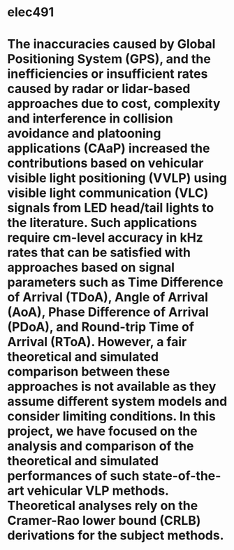 # elec491
# The inaccuracies caused by Global Positioning System (GPS), and the inefficiencies or insufficient rates caused by radar or lidar-based approaches due to cost, complexity and interference in collision avoidance and platooning applications (CAaP) increased the contributions based on vehicular visible light positioning (VVLP) using visible light communication (VLC) signals from LED head/tail lights to the literature. Such applications require cm-level accuracy in kHz rates that can be satisfied with approaches based on signal parameters such as Time Difference of Arrival (TDoA), Angle of Arrival (AoA), Phase Difference of Arrival (PDoA), and Round-trip Time of Arrival (RToA). However, a fair theoretical and simulated comparison between these approaches is not available as they assume different system models and consider limiting conditions. In this project, we have focused on the analysis and comparison of the theoretical and simulated performances of such state-of-the-art vehicular VLP methods. Theoretical analyses rely on the Cramer-Rao lower bound (CRLB) derivations for the subject methods.


